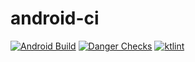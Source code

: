 # android-ci

[![Android Build](https://github.com/thesohelshaikh/android-ci/actions/workflows/android.yml/badge.svg)](https://github.com/thesohelshaikh/android-ci/actions/workflows/android.yml)
[![Danger Checks](https://github.com/thesohelshaikh/android-ci/actions/workflows/danger.yml/badge.svg)](https://github.com/thesohelshaikh/android-ci/actions/workflows/danger.yml)
[![ktlint](https://img.shields.io/badge/code%20style-%E2%9D%A4-FF4081.svg)](https://ktlint.github.io/)
